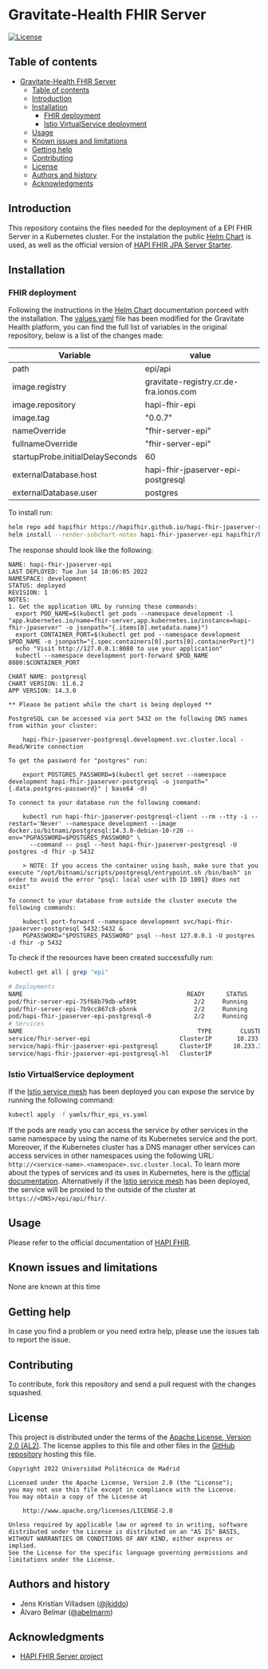 Gravitate-Health FHIR Server
=================================================

[![License](https://img.shields.io/badge/License-Apache_2.0-blue.svg)](https://opensource.org/licenses/Apache-2.0)

Table of contents
-----------------

- [Gravitate-Health FHIR Server](#gravitate-health-fhir-server)
  - [Table of contents](#table-of-contents)
  - [Introduction](#introduction)
  - [Installation](#installation)
    - [FHIR deployment](#fhir-deployment)
    - [Istio VirtualService deployment](#istio-virtualservice-deployment)
  - [Usage](#usage)
  - [Known issues and limitations](#known-issues-and-limitations)
  - [Getting help](#getting-help)
  - [Contributing](#contributing)
  - [License](#license)
  - [Authors and history](#authors-and-history)
  - [Acknowledgments](#acknowledgments)


Introduction
------------
This repository contains the files needed for the deployment of a EPI FHIR Server in a Kubernetes cluster. For the instalation the public [Helm Chart](https://github.com/hapifhir/hapi-fhir-jpaserver-starter/tree/master/charts/hapi-fhir-jpaserver) is used, as well as the official version of [HAPI FHIR JPA Server Starter](https://github.com/hapifhir/hapi-fhir-jpaserver-starter).

Installation
------------

### FHIR deployment

Following the instructions in the [Helm Chart](https://github.com/hapifhir/hapi-fhir-jpaserver-starter/tree/master/charts/hapi-fhir-jpaserver) documentation porceed with the installation. The [values.yaml](gh-values.yaml) file has been modified for the Gravitate Health platform, you can find the full list of variables in the original repository, below is a list of the changes made:

| Variable                       | value       |
|--------------------------------|-------------|
|path| epi/api|
|image.registry| gravitate-registry.cr.de-fra.ionos.com|
|image.repository| hapi-fhir-epi|
|image.tag| "0.0.7"|
|nameOverride| "fhir-server-epi"|
|fullnameOverride| "fhir-server-epi"|
|startupProbe.initialDelaySeconds| 60|
|externalDatabase.host| hapi-fhir-jpaserver-epi-postgresql|
|externalDatabase.user| postgres|

To install run:

```bash
helm repo add hapifhir https://hapifhir.github.io/hapi-fhir-jpaserver-starter/
helm install --render-subchart-notes hapi-fhir-jpaserver-epi hapifhir/hapi-fhir-jpaserver --values=charts/values.yaml
```
The response should look like the following:

```
NAME: hapi-fhir-jpaserver-epi
LAST DEPLOYED: Tue Jun 14 10:06:05 2022
NAMESPACE: development
STATUS: deployed
REVISION: 1
NOTES:
1. Get the application URL by running these commands:
  export POD_NAME=$(kubectl get pods --namespace development -l "app.kubernetes.io/name=fhir-server,app.kubernetes.io/instance=hapi-fhir-jpaserver" -o jsonpath="{.items[0].metadata.name}")
  export CONTAINER_PORT=$(kubectl get pod --namespace development $POD_NAME -o jsonpath="{.spec.containers[0].ports[0].containerPort}")
  echo "Visit http://127.0.0.1:8080 to use your application"
  kubectl --namespace development port-forward $POD_NAME 8080:$CONTAINER_PORT

CHART NAME: postgresql
CHART VERSION: 11.6.2
APP VERSION: 14.3.0

** Please be patient while the chart is being deployed **

PostgreSQL can be accessed via port 5432 on the following DNS names from within your cluster:

    hapi-fhir-jpaserver-postgresql.development.svc.cluster.local - Read/Write connection

To get the password for "postgres" run:

    export POSTGRES_PASSWORD=$(kubectl get secret --namespace development hapi-fhir-jpaserver-postgresql -o jsonpath="{.data.postgres-password}" | base64 -d)

To connect to your database run the following command:

    kubectl run hapi-fhir-jpaserver-postgresql-client --rm --tty -i --restart='Never' --namespace development --image docker.io/bitnami/postgresql:14.3.0-debian-10-r20 --env="PGPASSWORD=$POSTGRES_PASSWORD" \
      --command -- psql --host hapi-fhir-jpaserver-postgresql -U postgres -d fhir -p 5432

    > NOTE: If you access the container using bash, make sure that you execute "/opt/bitnami/scripts/postgresql/entrypoint.sh /bin/bash" in order to avoid the error "psql: local user with ID 1001} does not exist"

To connect to your database from outside the cluster execute the following commands:

    kubectl port-forward --namespace development svc/hapi-fhir-jpaserver-postgresql 5432:5432 &
    PGPASSWORD="$POSTGRES_PASSWORD" psql --host 127.0.0.1 -U postgres -d fhir -p 5432
```

To check if the resources have been created successfully run:

```bash
kubectl get all | grep "epi"
```
```bash
# Deployments
NAME                                              READY      STATUS    RESTARTS        AGE
pod/fhir-server-epi-75f68b79db-wf89t                2/2     Running           0        43h
pod/fhir-server-epi-7b9cc867c8-p5nnk                2/2     Running           0        42h
pod/hapi-fhir-jpaserver-epi-postgresql-0            2/2     Running           0        42h
# Services
NAME                                                 TYPE        CLUSTER-IP       EXTERNAL-IP                  PORT(S)             AGE
service/fhir-server-epi                         ClusterIP       10.233.2.38            <none>        8080/TCP,9090/TCP             23d
service/hapi-fhir-jpaserver-epi-postgresql      ClusterIP      10.233.38.60            <none>                 5432/TCP             23d
service/hapi-fhir-jpaserver-epi-postgresql-hl   ClusterIP              None            <none>                 5432/TCP             23d
```

### Istio VirtualService deployment

If the [Istio service mesh](https://github.com/Gravitate-Health/istio) has been deployed you can expose the service by running the following command:

```bash
kubectl apply -f yamls/fhir_epi_vs.yaml
```

If the pods are ready you can access the service by other services in the same namespace by using the name of its Kubernetes service and the port. Moreover, if the Kubernetes cluster has a DNS manager other services can access services in other namespaces using the following URL: ```http://<service-name>.<namespace>.svc.cluster.local```. To learn more about the types of services and its uses in Kubernetes, here is the [official documentation](https://kubernetes.io/docs/concepts/services-networking/). Alternatively if the [Istio service mesh](https://github.com/Gravitate-Health/istio) has been deployed, the service will be proxied to the outside of the cluster at `https://<DNS>/epi/api/fhir/`.

Usage
-----

Please refer to the official documentation of [HAPI FHIR](https://hapifhir.io/hapi-fhir/docs/).

Known issues and limitations
----------------------------
None are known at this time

Getting help
------------

In case you find a problem or you need extra help, please use the issues tab to report the issue.

Contributing
------------

To contribute, fork this repository and send a pull request with the changes squashed.

License
-------

This project is distributed under the terms of the [Apache License, Version 2.0 (AL2)](http://www.apache.org/licenses/LICENSE-2.0).  The license applies to this file and other files in the [GitHub repository](https://github.com/Gravitate-Health/Gateway) hosting this file.

```
Copyright 2022 Universidad Politécnica de Madrid

Licensed under the Apache License, Version 2.0 (the "License");
you may not use this file except in compliance with the License.
You may obtain a copy of the License at

    http://www.apache.org/licenses/LICENSE-2.0

Unless required by applicable law or agreed to in writing, software
distributed under the License is distributed on an "AS IS" BASIS,
WITHOUT WARRANTIES OR CONDITIONS OF ANY KIND, either express or implied.
See the License for the specific language governing permissions and
limitations under the License.
```

Authors and history
---------------------------
- Jens Kristian Villadsen ([@jkiddo](https://github.com/jkiddo))
- Álvaro Belmar ([@abelmarm](https://github.com/abelmarm))

Acknowledgments
---------------
 - [HAPI FHIR Server project](https://github.com/hapifhir/hapi-fhir)


